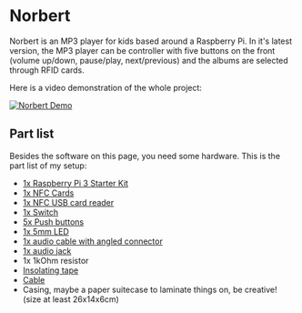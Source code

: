 # Norbert
Norbert is an MP3 player for kids based around a Raspberry Pi. In it's latest version, the MP3 player can be controller with five buttons on the front (volume up/down, pause/play, next/previous) and the albums are selected through RFID cards.

Here is a video demonstration of the whole project:

[![Norbert Demo](https://img.youtube.com/vi/nP9pIlNx84k/0.jpg)](https://www.youtube.com/embed/nP9pIlNx84k?rel=0)

## Part list

Besides the software on this page, you need some hardware. This is the part list of my setup:

- [1x Raspberry Pi 3 Starter Kit](https://www.amazon.de/Vilros-Raspberry-Pi-Complete-Kit-Enthalt/dp/B01DC6MKAQ/)
- [1x NFC Cards](https://www.amazon.de/gp/product/B01EOXFDWS)
- [1x NFC USB card reader](https://www.amazon.de/gp/product/B00M2F21BM)
- [1x Switch](https://www.reichelt.de/Kippschalter/2/index.html?ACTION=2&LA=2&GROUPID=7584)
- [5x Push buttons](https://www.reichelt.de/Drucktaster-Druckschalter/IB-R3S-GN/3/index.html?ACTION=3&LA=2&ARTICLE=105680&GROUPID=7586&artnr=IB+R3S+GN&SEARCH=%252A)
- [1x 5mm LED](https://www.reichelt.de/LEDs-5-mm/2/index.html?ACTION=2&LA=2&GROUPID=3019)
- [1x audio cable with angled connector](https://www.reichelt.de/nf-kabel-2-5-mm-stereo-klinkenstecker-winkel-1-8-m-3-pol-nfke-sw-25wg-p192506.html)
- [1x audio jack](https://www.reichelt.de/Klinkeneinbaubuchsen/EBS-35/3/index.html?ACTION=3&LA=446&ARTICLE=7301&GROUPID=7448&artnr=EBS+35&SEARCH=klinkenbuchse)
- 1x 1kOhm resistor
- [Insolating tape](https://www.reichelt.de//2/index.html?ACTION=3;ARTICLE=8973)
- [Cable](https://www.amazon.de/Original-Donau-Kupfer-Litzen-Germany/dp/B01BI1G88C/)
- Casing, maybe a paper suitecase to laminate things on, be creative! (size at least 26x14x6cm)
